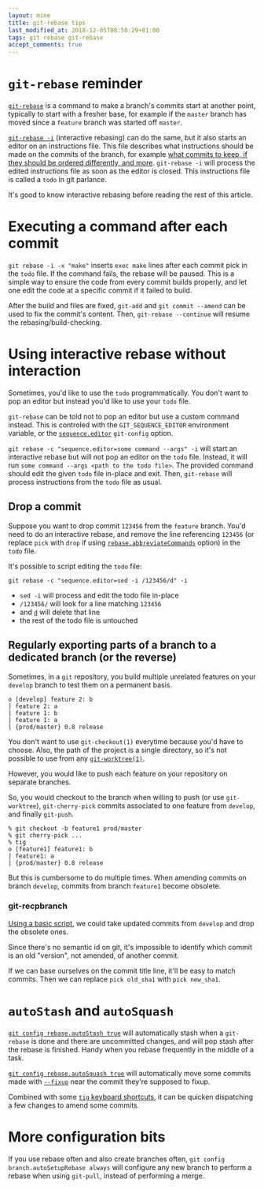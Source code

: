 ```yaml
---
layout: mine
title: git-rebase tips
last_modified_at: 2018-12-05T08:50:29+01:00
tags: git rebase git-rebase
accept_comments: true
---
```


# `git-rebase` reminder

[`git-rebase`](https://git-scm.com/book/en/v2/Git-Branching-Rebasing) is a command to make a branch's commits start at another point, typically to start with a fresher base, for example if the `master` branch has moved since a `feature` branch was started off `master`.

[`git-rebase -i`](https://git-scm.com/docs/git-rebase) (interactive rebasing) can do the same, but it also starts an editor on an instructions file. This file describes what instructions should be made on the commits of the branch, for example [what commits to keep, if they should be ordered differently, and more](https://git-scm.com/book/en/v2/Git-Tools-Rewriting-History). `git-rebase -i` will process the edited instructions file as soon as the editor is closed. This instructions file is called a `todo` in git parlance.

It's good to know interactive rebasing before reading the rest of this article.

# Executing a command after each commit

`git rebase -i -x "make"` inserts `exec make` lines after each commit pick in the `todo` file. If the command fails, the rebase will be paused.
This is a simple way to ensure the code from every commit builds properly, and let one edit the code at a specific commit if it failed to build.

After the build and files are fixed, `git-add` and `git commit --amend` can be used to fix the commit's content. Then, `git-rebase --continue` will resume the rebasing/build-checking.

# Using interactive rebase without interaction

Sometimes, you'd like to use the `todo` programmatically. You don't want to pop an editor but instead you'd like to use your `todo` file.

`git-rebase` can be told not to pop an editor but use a custom command instead. This is controled with the `GIT_SEQUENCE_EDITOR` environment variable, or the [`sequence.editor`](https://git-scm.com/docs/git-config#git-config-sequenceeditor) `git-config` option.

`git rebase -c "sequence.editor=some command --args" -i` will start an interactive rebase but will not pop an editor on the `todo` file. Instead, it will run `some command --args <path to the todo file>`.
The provided command should edit the given `todo` file in-place and exit. Then, `git-rebase` will process instructions from the `todo` file as usual.

## Drop a commit

Suppose you want to drop commit `123456` from the `feature` branch. You'd need to do an interactive rebase, and remove the line referencing `123456` (or replace `pick` with `drop` if using [`rebase.abbreviateCommands`](https://git-scm.com/docs/git-config#git-config-rebasemissingCommitsCheck) option) in the `todo` file.

It's possible to script editing the `todo` file:

	git rebase -c "sequence.editor=sed -i /123456/d" -i

* `sed -i` will process and edit the todo file in-place
* `/123456/` will look for a line matching `123456`
* and [`d`](http://pubs.opengroup.org/onlinepubs/9699919799/utilities/sed.html) will delete that line
* the rest of the todo file is untouched

## Regularly exporting parts of a branch to a dedicated branch (or the reverse)

Sometimes, in a `git` repository, you build multiple unrelated features on your `develop` branch to test them on a permanent basis.

	o [develop] feature 2: b
	| feature 2: a
	| feature 1: b
	| feature 1: a
	| {prod/master} 0.8 release

You don't want to use `git-checkout(1)` everytime because you'd have to choose. Also, the path of the project is a single directory, so it's not possible to use from any [`git-worktree(1)`](https://git-scm.com/docs/git-worktree).

However, you would like to push each feature on your repository on separate branches.

So, you would checkout to the branch when willing to push (or use `git-worktree`), `git-cherry-pick` commits associated to one feature from `develop`, and finally `git-push`.


	% git checkout -b feature1 prod/master
	% git cherry-pick ...
	% tig
	o [feature1] feature1: b
	| feature1: a
	| {prod/master} 0.8 release

But this is cumbersome to do multiple times. When amending commits on branch `develop`, commits from branch `feature1` become obsolete.

### git-recpbranch

[Using a basic script](https://gitlab.com/hydrargyrum/attic/blob/master/git/git-recpbranch), we could take updated commits from `develop` and drop the obsolete ones.

Since there's no semantic id on git, it's impossible to identify which commit is an old "version", not amended, of another commit.

If we can base ourselves on the commit title line, it'll be easy to match commits. Then we can replace `pick old_sha1` with `pick new_sha1`.

# `autoStash` and `autoSquash`

[`git config rebase.autoStash true`](https://git-scm.com/docs/git-rebase#git-rebase---autostash) will automatically stash when a `git-rebase` is done and there are uncommitted changes, and will pop stash after the rebase is finished. Handy when you rebase frequently in the middle of a task.

[`git config rebase.autoSquash true`](https://git-scm.com/docs/git-rebase#git-rebase---autosquash) will automatically move some commits made with [`--fixup`](https://robots.thoughtbot.com/autosquashing-git-commits) near the commit they're supposed to fixup.

Combined with some [`tig` keyboard shortcuts](./2017-08-10-tig.html), it can be quicken dispatching a few changes to amend some commits.

# More configuration bits

If you use rebase often and also create branches often, `git config branch.autoSetupRebase always` will configure any new branch to perform a rebase when using `git-pull`, instead of performing a merge.
